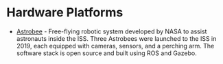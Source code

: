 # Hardware Platforms

- [Astrobee](https://nasa.gov/astrobee) - Free-flying robotic system developed by NASA to assist astronauts inside the ISS. Three Astrobees were launched to the ISS in 2019, each equipped with cameras, sensors, and a perching arm. The software stack is open source and built using ROS and Gazebo.
